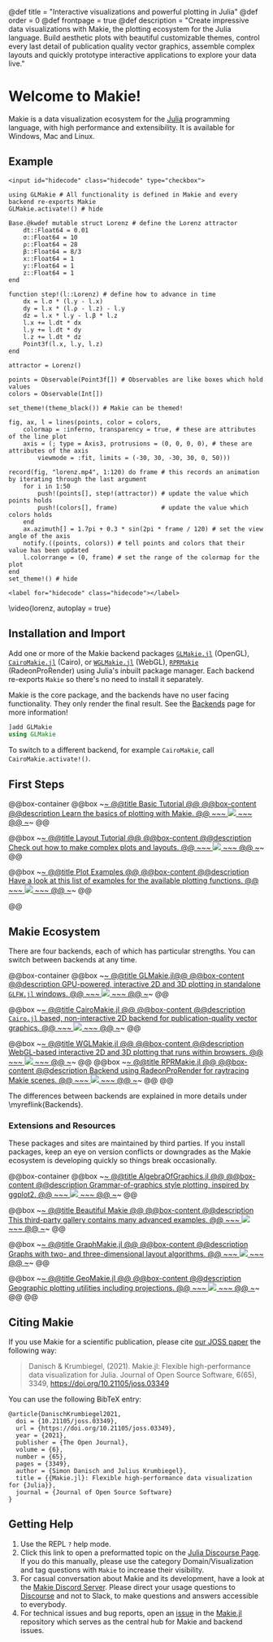@def title = "Interactive visualizations and powerful plotting in Julia"
@def order = 0
@def frontpage = true
@def description = "Create impressive data visualizations with Makie, the plotting ecosystem for the Julia language. Build aesthetic plots with beautiful customizable themes, control every last detail of publication quality vector graphics, assemble complex layouts and quickly prototype interactive applications to explore your data live."

# Welcome to Makie!

Makie is a data visualization ecosystem for the [Julia](https://julialang.org/) programming language, with high performance and extensibility.
It is available for Windows, Mac and Linux.

## Example

~~~
<input id="hidecode" class="hidecode" type="checkbox">
~~~
```julia:lorenz
using GLMakie # All functionality is defined in Makie and every backend re-exports Makie
GLMakie.activate!() # hide

Base.@kwdef mutable struct Lorenz # define the Lorenz attractor
    dt::Float64 = 0.01
    σ::Float64 = 10
    ρ::Float64 = 28
    β::Float64 = 8/3
    x::Float64 = 1
    y::Float64 = 1
    z::Float64 = 1
end

function step!(l::Lorenz) # define how to advance in time
    dx = l.σ * (l.y - l.x)
    dy = l.x * (l.ρ - l.z) - l.y
    dz = l.x * l.y - l.β * l.z
    l.x += l.dt * dx
    l.y += l.dt * dy
    l.z += l.dt * dz
    Point3f(l.x, l.y, l.z)
end

attractor = Lorenz()

points = Observable(Point3f[]) # Observables are like boxes which hold values
colors = Observable(Int[])

set_theme!(theme_black()) # Makie can be themed!

fig, ax, l = lines(points, color = colors,
    colormap = :inferno, transparency = true, # these are attributes of the line plot
    axis = (; type = Axis3, protrusions = (0, 0, 0, 0), # these are attributes of the axis
        viewmode = :fit, limits = (-30, 30, -30, 30, 0, 50)))

record(fig, "lorenz.mp4", 1:120) do frame # this records an animation by iterating through the last argument
    for i in 1:50
        push!(points[], step!(attractor)) # update the value which points holds
        push!(colors[], frame)            # update the value which colors holds
    end
    ax.azimuth[] = 1.7pi + 0.3 * sin(2pi * frame / 120) # set the view angle of the axis
    notify.((points, colors)) # tell points and colors that their value has been updated
    l.colorrange = (0, frame) # set the range of the colormap for the plot
end
set_theme!() # hide
```
~~~
<label for="hidecode" class="hidecode"></label>
~~~

\video{lorenz, autoplay = true}

## Installation and Import

Add one or more of the Makie backend packages [`GLMakie.jl`](/documentation/backends/glmakie/) (OpenGL), [`CairoMakie.jl`](/documentation/backends/cairomakie/) (Cairo), or [`WGLMakie.jl`](/documentation/backends/wglmakie/) (WebGL), [`RPRMakie`](/documentation/backends/rprmakie/) (RadeonProRender) using Julia's inbuilt package manager. Each backend re-exports `Makie` so there's no need to install it separately.

Makie is the core package, and the backends have no user facing functionality.  They only render the final result.  See the [Backends](@ref) page for more information!

```julia
]add GLMakie
using GLMakie
```

To switch to a different backend, for example `CairoMakie`, call `CairoMakie.activate!()`.

## First Steps

@@box-container
  @@box
    ~~~<a class="boxlink" href="tutorials/basic-tutorial/">~~~
    @@title Basic Tutorial @@
    @@box-content
      @@description
      Learn the basics of plotting with Makie.
      @@
      ~~~
      <img src="/assets/basic_tutorial_example.png">
      ~~~
    @@
    ~~~</a>~~~
  @@

  @@box
    ~~~<a class="boxlink" href="tutorials/layout-tutorial/">~~~
    @@title Layout Tutorial @@
    @@box-content
      @@description
      Check out how to make complex plots and layouts.
      @@
      ~~~
      <img src="/assets/tutorials/layout-tutorial/code/output/final_result.png">
      ~~~
    @@
    ~~~</a>~~~
  @@

  @@box
    ~~~<a class="boxlink" href="examples/plotting_functions/">~~~
    @@title Plot Examples @@
    @@box-content
      @@description
      Have a look at this list of examples for the available plotting functions.
      @@
      ~~~
      <img src="/assets/examples/plotting_functions/heatmap/code/output/mandelbrot_heatmap.png">
      ~~~
    @@
    ~~~</a>~~~
  @@

@@

## Makie Ecosystem

There are four backends, each of which has particular strengths. You can switch between backends at any time.

@@box-container
  @@box
    ~~~<a class="boxlink" href="/documentation/backends/glmakie/">~~~
    @@title GLMakie.jl@@
    @@box-content
      @@description
      GPU-powered, interactive 2D and 3D plotting in standalone `GLFW.jl` windows.
      @@
      ~~~
      <img src="/assets/surface_example.png">
      ~~~
    @@
    ~~~</a>~~~
  @@

  @@box
    ~~~<a class="boxlink" href="/documentation/backends/cairomakie/">~~~
    @@title CairoMakie.jl @@
    @@box-content
      @@description
      `Cairo.jl` based, non-interactive 2D backend for publication-quality vector graphics.
      @@
      ~~~
      <img src="/assets/density_example.png">
      ~~~
    @@
    ~~~</a>~~~
  @@

  @@box
    ~~~<a class="boxlink" href="/documentation/backends/wglmakie/">~~~
    @@title WGLMakie.jl @@
    @@box-content
      @@description
      WebGL-based interactive 2D and 3D plotting that runs within browsers.
      @@
      ~~~
      <img src="/assets/wireframe_example.png">
      ~~~
    @@
    ~~~</a>~~~
  @@
  @@box
    ~~~<a class="boxlink" href="documentation/backends/rprmakie/">~~~
    @@title RPRMakie.jl @@
    @@box-content
      @@description
      Backend using RadeonProRender for raytracing Makie scenes.
      @@
      ~~~
      <img src="/assets/topographie.png">
      ~~~
    @@
    ~~~</a>~~~
  @@
@@

The differences between backends are explained in more details under \myreflink{Backends}.

### Extensions and Resources

These packages and sites are maintained by third parties. If you install packages, keep an eye on version conflicts or downgrades as the Makie ecosystem is developing quickly so things break occasionally.

@@box-container
  @@box
    ~~~<a class="boxlink" href="https://github.com/MakieOrg/AlgebraOfGraphics.jl/">~~~
    @@title AlgebraOfGraphics.jl @@
    @@box-content
      @@description
      Grammar-of-graphics style plotting, inspired by ggplot2.
      @@
      ~~~
      <img src="/assets/aog_example.png">
      ~~~
    @@
    ~~~</a>~~~
  @@

  @@box
    ~~~<a class="boxlink" href="https://beautiful.makie.org">~~~
    @@title Beautiful Makie @@
    @@box-content
      @@description
      This third-party gallery contains many advanced examples.
      @@
      ~~~
      <img src="/assets/beautifulmakie_example.png">
      ~~~
    @@
    ~~~</a>~~~
  @@

  @@box
    ~~~<a class="boxlink" href="https://github.com/MakieOrg/GraphMakie.jl">~~~
    @@title GraphMakie.jl @@
    @@box-content
      @@description
      Graphs with two- and three-dimensional layout algorithms.
      @@
      ~~~
      <img src="/assets/graphmakie.png">
      ~~~
    @@
    ~~~</a>~~~
  @@

  @@box
    ~~~<a class="boxlink" href="https://github.com/MakieOrg/GeoMakie.jl">~~~
    @@title GeoMakie.jl @@
    @@box-content
      @@description
      Geographic plotting utilities including projections.
      @@
      ~~~
      <img src="/assets/geomakie_example.png">
      ~~~
    @@
    ~~~</a>~~~
  @@
@@


## Citing Makie

If you use Makie for a scientific publication, please cite [our JOSS paper](https://joss.theoj.org/papers/10.21105/joss.03349) the following way:

> Danisch & Krumbiegel, (2021). Makie.jl: Flexible high-performance data visualization for Julia. Journal of Open Source Software, 6(65), 3349, https://doi.org/10.21105/joss.03349

You can use the following BibTeX entry:

```
@article{DanischKrumbiegel2021,
  doi = {10.21105/joss.03349},
  url = {https://doi.org/10.21105/joss.03349},
  year = {2021},
  publisher = {The Open Journal},
  volume = {6},
  number = {65},
  pages = {3349},
  author = {Simon Danisch and Julius Krumbiegel},
  title = {{Makie.jl}: Flexible high-performance data visualization for {Julia}},
  journal = {Journal of Open Source Software}
}
```

## Getting Help

1. Use the REPL `?` help mode.
1. Click this link to open a preformatted topic on the [Julia Discourse Page](https://discourse.julialang.org/new-topic?title=Makie%20-%20Your%20question%20here&category=domain/viz&tags=Makie&body=You%20can%20write%20your%20question%20in%20this%20space.%0A%0ABefore%20asking%2C%20please%20take%20a%20minute%20to%20make%20sure%20that%20you%20have%20installed%20the%20latest%20available%20versions%20and%20have%20looked%20at%20%5Bthe%20most%20recent%20documentation%5D(http%3A%2Fmakie.juliaplots.org%2Fstable%2F)%20%3Ainnocent%3A). If you do this manually, please use the category Domain/Visualization and tag questions with `Makie` to increase their visibility.
1. For casual conversation about Makie and its development, have a look at the  [Makie Discord Server](https://discord.gg/6mpFXPCvks). Please direct your usage questions to [Discourse](https://discourse.julialang.org/new-topic?title=Makie%20-%20Your%20question%20here&category=domain/viz&tags=Makie&body=You%20can%20write%20your%20question%20in%20this%20space.%0A%0ABefore%20asking%2C%20please%20take%20a%20minute%20to%20make%20sure%20that%20you%20have%20installed%20the%20latest%20available%20versions%20and%20have%20looked%20at%20%5Bthe%20most%20recent%20documentation%5D(http%3A%2Fmakie.juliaplots.org%2Fstable%2F)%20%3Ainnocent%3A) and not to Slack, to make questions and answers accessible to everybody.
1. For technical issues and bug reports, open an [issue](https://github.com/MakieOrg/Makie.jl/issues/new) in the [Makie.jl](https://github.com/MakieOrg/Makie.jl) repository which serves as the central hub for Makie and backend issues.
